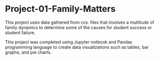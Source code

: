 # Project-01-Family-Matters

This project uses data gathered from cvs. files that involves a multitude of family dynamics to determine some of the causes for student success or student failure.

This project was completed using Jupyter notbook and Pandas programming language to create data visualizations such as tables, bar graphs, and pie charts.
